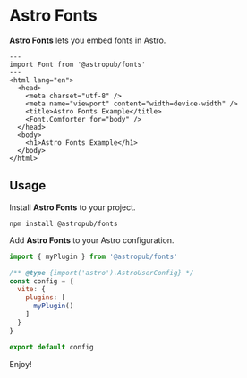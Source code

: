 # Astro Fonts

**Astro Fonts** lets you embed fonts in Astro.

```astro
---
import Font from '@astropub/fonts'
---
<html lang="en">
  <head>
    <meta charset="utf-8" />
    <meta name="viewport" content="width=device-width" />
    <title>Astro Fonts Example</title>
    <Font.Comforter for="body" />
  </head>
  <body>
    <h1>Astro Fonts Example</h1>
  </body>
</html>
```

## Usage

Install **Astro Fonts** to your project.

```shell
npm install @astropub/fonts
```

Add **Astro Fonts** to your Astro configuration.

```js
import { myPlugin } from '@astropub/fonts'

/** @type {import('astro').AstroUserConfig} */
const config = {
  vite: {
    plugins: [
      myPlugin()
    ]
  }
}

export default config
```

Enjoy!
